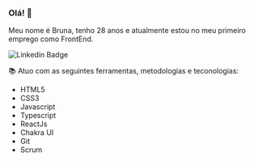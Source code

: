 ### Olá! 👋

Meu nome é Bruna, tenho 28 anos e atualmente estou no meu primeiro emprego como FrontEnd.

![Linkedin Badge](https://img.shields.io/badge/-Linkedin-blue?style=flat-square&logo=Linkedin&logoColor=white&link=https://www.linkedin.com/in/bruna-barros-8180a4213/)
<!--
**brunanunesbarros/brunanunesbarros** is a ✨ _special_ ✨ repository because its `README.md` (this file) appears on your GitHub profile. -->

📚 Atuo com as seguintes ferramentas, metodologias e teconologias:
- HTML5
- CSS3
- Javascript
- Typescript
- ReactJs
- Chakra UI
- Git
- Scrum
